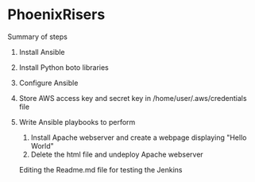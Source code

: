 # PhoenixRisers
Summary of steps

1. Install Ansible 
2. Install Python boto libraries
3. Configure Ansible
4. Store AWS access key and secret key in /home/user/.aws/credentials file
5. Write Ansible playbooks to perform 
   1) Install Apache webserver and create a webpage displaying "Hello World"
   2) Delete the html file and undeploy Apache webserver
   
   Editing the Readme.md file for testing the Jenkins
